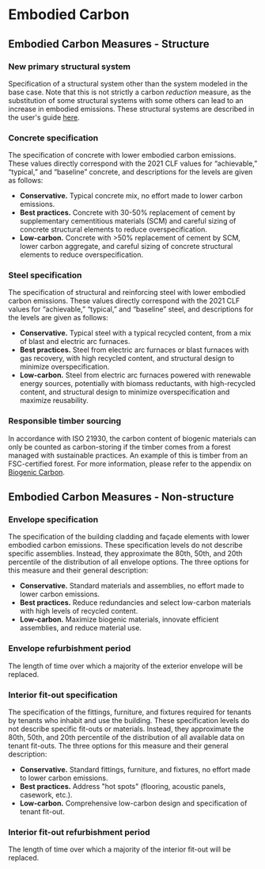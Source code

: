 # Embodied Carbon

## Embodied Carbon Measures - Structure

### New primary structural system

Specification of a structural system other than the system modeled in the base case. Note that this is not strictly a carbon _reduction_ measure, as the substitution of some structural systems with some others can lead to an increase in embodied emissions. These structural systems are described in the user's guide [here](https://epic-documentation.gitbook.io/epic/users-guide/base-case#building-structure).&#x20;

### Concrete specification

The specification of concrete with lower embodied carbon emissions. These values directly correspond with the 2021 CLF values for “achievable,” “typical,” and “baseline” concrete, and descriptions for the levels are given as follows:

* **Conservative.** Typical concrete mix, no effort made to lower carbon emissions.&#x20;
* **Best practices.** Concrete with 30-50% replacement of cement by supplementary cementitious materials (SCM) and careful sizing of concrete structural elements to reduce overspecification.
* **Low-carbon.** Concrete with >50% replacement of cement by SCM, lower carbon aggregate, and careful sizing of concrete structural elements to reduce overspecification.&#x20;

### Steel specification&#x20;

The specification of structural and reinforcing steel with lower embodied carbon emissions. These values directly correspond with the 2021 CLF values for “achievable,” “typical,” and “baseline” steel, and descriptions for the levels are given as follows:

* **Conservative.** Typical steel with a typical recycled content, from a mix of blast and electric arc furnaces.
* **Best practices.** Steel from electric arc furnaces or blast furnaces with gas recovery, with high recycled content, and structural design to minimize overspecification.
* **Low-carbon.** Steel from electric arc furnaces powered with renewable energy sources, potentially with biomass reductants, with high-recycled content, and structural design to minimize overspecification and maximize reusability.

### Responsible timber sourcing&#x20;

In accordance with ISO 21930, the carbon content of biogenic materials can only be counted as carbon-storing if the timber comes from a forest managed with sustainable practices. An example of this is timber from an FSC-certified forest. For more information, please refer to the appendix on [Biogenic Carbon](../appendices/biogenic-carbon.md).

## Embodied Carbon Measures - Non-structure <a href="#embodied-carbon-measures-nonstructure" id="embodied-carbon-measures-nonstructure"></a>

### Envelope specification&#x20;

The specification of the building cladding and façade elements with lower embodied carbon emissions. These specification levels do not describe specific assemblies. Instead, they approximate the 80th, 50th, and 20th percentile of the distribution of all envelope options. The three options for this measure and their general description:

* **Conservative.** Standard materials and assemblies, no effort made to lower carbon emissions.&#x20;
* **Best practices.** Reduce redundancies and select low-carbon materials with high levels of recycled content.&#x20;
* **Low-carbon.** Maximize biogenic materials, innovate efficient assemblies, and reduce material use.

### Envelope refurbishment period

The length of time over which a majority of the exterior envelope will be replaced.

### Interior fit-out specification

The specification of the fittings, furniture, and fixtures required for tenants by tenants who inhabit and use the building. These specification levels do not describe specific fit-outs or materials. Instead, they approximate the 80th, 50th, and 20th percentile of the distribution of all available data on tenant fit-outs.  The three options for this measure and their general description:

* **Conservative.** Standard fittings, furniture, and fixtures, no effort made to lower carbon emissions.&#x20;
* **Best practices.** Address "hot spots" (flooring, acoustic panels, casework, etc.).&#x20;
* **Low-carbon.** Comprehensive low-carbon design and specification of tenant fit-out.

### Interior fit-out refurbishment period

The length of time over which a majority of the interior fit-out will be replaced.
